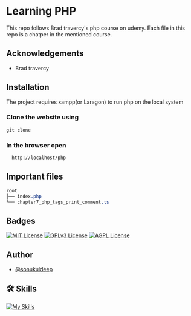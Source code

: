 
# Learning PHP

This repo follows Brad travercy's php course on udemy. Each file in this repo is a chatper in the mentioned course.

## Acknowledgements
 - Brad travercy

## Installation

The project requires xampp(or Laragon) to run php on the local system

### Clone the website using
```npm
git clone 
```

### In the browser open

```bash
  http://localhost/php
```

## Important files
```css
root
├── index.php
└── chapter7_php_tags_print_comment.ts
```

## Badges

[![MIT License](https://img.shields.io/badge/License-MIT-green.svg)](https://choosealicense.com/licenses/mit/) 
[![GPLv3 License](https://img.shields.io/badge/License-GPL%20v3-yellow.svg)](https://opensource.org/licenses/)
[![AGPL License](https://img.shields.io/badge/license-AGPL-blue.svg)](http://www.gnu.org/licenses/agpl-3.0)


## Author
- [@sonukuldeep](https://www.github.com/sonukuldeep)


## 🛠 Skills

[![My Skills](https://skillicons.dev/icons?i=js,ts,html,css,tailwind,sass,nodejs,react,nextjs,svelte,vue,flask,rust,python,php,solidity,mongodb,mysql,prisma,figma,threejs,unity,godot,dart,flutter)](https://github.com/sonukuldeep)